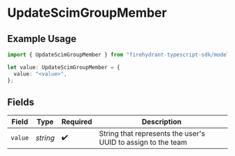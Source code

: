 # UpdateScimGroupMember

## Example Usage

```typescript
import { UpdateScimGroupMember } from "firehydrant-typescript-sdk/models/components";

let value: UpdateScimGroupMember = {
  value: "<value>",
};
```

## Fields

| Field                                                        | Type                                                         | Required                                                     | Description                                                  |
| ------------------------------------------------------------ | ------------------------------------------------------------ | ------------------------------------------------------------ | ------------------------------------------------------------ |
| `value`                                                      | *string*                                                     | :heavy_check_mark:                                           | String that represents the user's UUID to assign to the team |